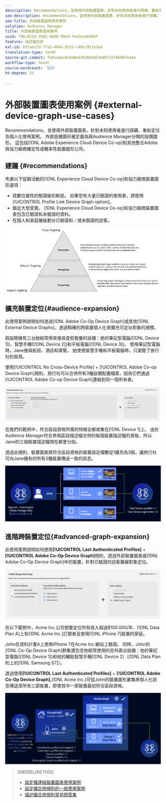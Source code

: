 ```yaml
---
description: Recommendations，並使用外部裝置圖表，針對未知使用者進行探礦、重新定位及個人化使用案例。 外部設備圖形被定義為與Audience Manager分開的設備圖形。 這包括Adobe Experience CloudDevice Co-op和與協力廠商確定性或概率性裝置圖形公司的其他整合Adobe。
seo-description: Recommendations，並使用外部裝置圖表，針對未知使用者進行探礦、重新定位及個人化使用案例。 外部設備圖形被定義為與Audience Manager分開的設備圖形。 這包括Adobe Experience CloudDevice Co-op和與協力廠商確定性或概率性裝置圖形公司的其他整合Adobe。
seo-title: 外部裝置圖表使用案例
solution: Audience Manager
title: 外部裝置圖表使用案例
uuid: f4bc822d-39d2-4680-90ed-7ee2ead6db6f
feature: 描述檔合併
exl-id: 657aecfd-7fa3-466e-8331-c49cc921e3a9
translation-type: tm+mt
source-git-commit: fe01ebac8c0d0ad3630d3853e0bf32f0b00f6a44
workflow-type: tm+mt
source-wordcount: '553'
ht-degree: 5%

---
```


# 外部裝置圖表使用案例 {#external-device-graph-use-cases}

Recommendations，並使用外部裝置圖表，針對未知使用者進行探礦、重新定位及個人化使用案例。 外部設備圖形被定義為與Audience Manager分開的設備圖形。 這包括[!DNL Adobe Experience Cloud Device Co-op]和其他整合Adobe與協力廠商確定性或概率性裝置圖形公司。

## 建議 {#recommendations}

考慮以下促銷活動的[!DNL Experience Cloud Device Co-op]和協力廠商裝置圖形選項：

* 其數位屬性的驗證級別較低。 如果您有大量已驗證的使用者，請使用[!UICONTROL Profile Link Device Graph option]。
* 鎖定大型受眾。 [!DNL Experience Cloud Device Co-op]和協力廠商裝置圖表包含已驗證和未驗證的資料。
* 在個人和家庭層級劃分已驗證和／或未驗證的訪客。

![](assets/merge-rule-triangle1.png)
<!-- 
## Prospecting/Branding Use Case {#prospecting-branding-use-cases}

A branding campaign is designed to reach as many people as possible. It places few limits on segment qualification. But, these campaigns can waste budget and impressions by constantly targeting people who see your content multiple times and don't convert. A [!UICONTROL Profile Merge] rule that uses the [!DNL Device Co-op] or third-party option can help you create an efficient branding campaign. For example, you can add these unknown users to a "not in-market" segment after seeing them across multiple devices for your set frequency cap.

<table id="table_00F6EED172574E80A38CADA8A92A23B1"> 
 <thead> 
  <tr> 
   <th colname="col1" class="entry"> Use Case </th> 
   <th colname="col2" class="entry"> Description </th> 
  </tr> 
 </thead>
 <tbody> 
  <tr> 
   <td colname="col1"> <p> <b>Conditions</b> </p> </td> 
   <td colname="col2">This use case assumes these conditions: <p> 
     <ul id="ul_F5CA7EE525774F7EBA5FBB5F94E4EDC8"> 
      <li id="li_81AE304924724146A24FAB5B6533AD8E">You want to deliver a maximum of 10 impressions to an anonymous user for a specific ad campaign. </li> 
      <li id="li_E371F989735245B0B82433DE240D56D0">A user has 4 devices and may or may not have authenticated on your site. </li> 
      <li id="li_9231ABE15CA249E6B79D8BF0E511FD33">An anonymous user sees the ad a total of 10 times while browsing in an unauthenticated state on their current device and 3 devices linked to the current device by an external device graph. </li> 
      <li id="li_8C276C07019C49EFA3A0D0D54CF73C31">You have defined an <span class="keyword"> Audience Manager</span> segment to qualify anonymous users after they have seen 10 impressions. </li> 
     </ul> </p> </td> 
  </tr> 
  <tr> 
   <td colname="col1"> <p> <b>Results</b> </p> </td> 
   <td colname="col2"> <p>Given these conditions, <span class="keyword"> Audience Manager</span>: </p> <p> 
     <ul id="ul_8E988B1005324526BC6DC6637BBACCFB"> 
      <li id="li_C9DD546754914BACB8F4C92C7D4ED70E">Merges the anonymous, unauthenticated activity collected from the current device and the 3 devices linked by the external device graph (the ad impressions from each device). </li> 
      <li id="li_FB55CB9116074525BA30FF062D1136AE">Evaluates the unauthenticated user for segment qualification based on a combination of anonymous activity across all 3 devices linked by the external device graph and the current device. </li> 
      <li id="li_B28EB32F718145A7ABBDAC0AF75E2AFC">Sends the segment to any real-time destination for use as a suppression segment on the current device and all 3 devices linked by the external device graph. </li> 
     </ul> </p> </td> 
  </tr> 
 </tbody> 
</table>

## Retargeting or Site Personalization Use Case {#retargeting-use-case}

These strategies are designed to bring an unauthenticated or unknown user back to your site or personalize their browsing experience while they're on-site.

<table id="table_0EE2052AA3E744B3B76036FC06B5A453"> 
 <thead> 
  <tr> 
   <th colname="col1" class="entry"> Use Case </th> 
   <th colname="col2" class="entry"> Description </th> 
  </tr> 
 </thead>
 <tbody> 
  <tr> 
   <td colname="col1"> <p> <b>Conditions</b> </p> </td> 
   <td colname="col2">This use case assumes these conditions: <p> 
     <ul id="ul_FD0B869B4AF3453FAEC9BA3A45ABF039"> 
      <li id="li_8E30BAED42E94AB3B81FCB1C7464E5FC">You want to deliver a personalized on-site and/or off-site experience to an anonymous user based on their activity on your site while in an unauthenticated state. </li> 
      <li id="li_3DBE53BA94324F1BA1C52A37AD4E426C">A user has multiple devices and may or may not have authenticated to your site. </li> 
      <li id="li_F867AFBDC1A54CD6A68AB0EC196E27C9">A user views multiple pages on your site while browsing in an unauthenticated state on their current device and 3 other devices linked by an external device graph. </li> 
      <li id="li_7E35D77949CE4E69BD51655AA4C40BEE">You have defined an <span class="keyword"> Audience Manager</span> segment to qualify users after they have viewed multiple pages on your site while browsing in an unauthenticated state.</li>
     </ul> </p> </td> 
  </tr> 
  <tr> 
   <td colname="col1"> <p> <b>Results</b> </p> </td> 
   <td colname="col2"> <p>Given these conditions, <span class="wintitle"> Audience Manager</span>: </p> <p> 
     <ul id="ul_301339426B0643B295DC5B17E1939CFB"> 
      <li id="li_7E8BC3B179804F4A929497DE81E76911">Merges the anonymous, unauthenticated activity collected from the current devices and the 3 devices linked by the external device graph (the multiple page views from each device). </li> 
      <li id="li_803EFD58AA124A5BBC8279C4DC695544">Evaluates the unauthenticated user for segment qualification based on a combination of anonymous activity across all 3 devices linked by the external device graph and the current device. </li> 
      <li id="li_98D749268CC5456CBC9CF3BF5EB91BA8">Sends the segment to any real-time destination to deliver a personalized on-site and/or off-site experience across the current device and all 3 devices linked by the external device graph. </li>
     </ul> </p> </td>
  </tr>
 </tbody>
</table> -->

## 擴充裝置定位{#audience-expansion}

此使用案例說明如何透過[!DNL Adobe Co-Op Device Graph]或其他[!DNL External Device Graphs]，透過精確的跨裝置個人化來擴充可定址對象的規模。

假設簡擁有三台她經常用來搜尋度假套餐的設備：她的筆記型電腦([!DNL Device 1])、智慧手機([!DNL Device 2])和平板電腦([!DNL Device 3])。 使用筆記型電腦時，Jane搜尋航班、酒店和導覽。 她使用智慧手機和平板電腦時，只瀏覽了旅行社的首頁。

使用[!UICONTROL No Cross-Device Profile] + [!UICONTROL Adobe Co-op Device Graph]規則，旅行社可以合併所有3種設備配置檔案，因為它們通過[!UICONTROL Adobe Co-op Device Graph]連結到同一個所有者。

![對象擴展規則](assets/audience-expansion-rule.png)

在我們的範例中，符合區段資格所需的特徵全都收集在[!DNL Device 1]上。 由於Audience Manager符合參與區段描述檔合併的每個裝置描述檔的資格，所以Jane的三個裝置描述檔現在都會分段。

透過此規則，裝置圖表將符合區段資格的裝置設定檔數從1擴充為3個，讓旅行社可向Jane擁有的所有3種裝置傳送一致的訊息。

![受眾擴展](assets/audience-expansion.png)

## 進階跨裝置定位{#advanced-graph-expansion}

此使用案例說明如何使用&#x200B;**[!UICONTROL Last Authenticated Profiles]** + **[!UICONTROL Adobe Co-Op Device Graph]**&#x200B;規則，透過外部裝置圖表或[!DNL Adobe Co-Op Device Graph]中的裝置，針對已驗證的訪客擴展對象定位。

![最後設備圖](assets/last-device-coop.png)

在以下範例中，Acme Inc.公司想要定位所有收入超過$100.000/年、[!DNL Data Plan A]上有[!DNL Acme Inc.]訂閱者且使用[!DNL iPhone 7]裝置的家庭。

John在資料計畫A上使用iPhone 7在Acme Inc.網站上驗證。 同時，John的[!DNL Co-Op Device Graph]群集還包含他經常使用的另外兩台設備：他的筆記型電腦([!DNL Device 1])和他的輔助智慧手機[!DNL Device 2]（[!DNL Data Plan B]上的[!DNL Samsung S7]）。

透過使用&#x200B;**[!UICONTROL Last Authenticated Profiles]** + **[!UICONTROL Adobe Co-Op Device Graph]**,[!DNL Acme Inc.]可從John的裝置圖形叢集將個人化訊息傳送至所有三部裝置，即使其中一部裝置最初符合區段資格。

![進階圖展開](assets/advanced-device-graph-expansion.png)

>[!MORELIKETHIS]
>
>* [設定檔連結裝置圖表使用案例](profile-link-use-case.md)
>* [設定檔合併規則的一般使用案例](merge-rule-targeting-options.md)
>* [描述檔合併規則常見問答集](../../faq/faq-profile-merge.md)

